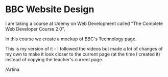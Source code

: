 # BBC Website Design

I am taking a course at Udemy on Web Development called "The Complete Web Developer Course 2.0".

In this course we create a mockup of BBC's Technology page. 

This is my version of it - I followed the videos but made a lot of changes of my own to make it look closer to the current page (at the time I created it) instead of copying the teacher's current page.

/Artina
